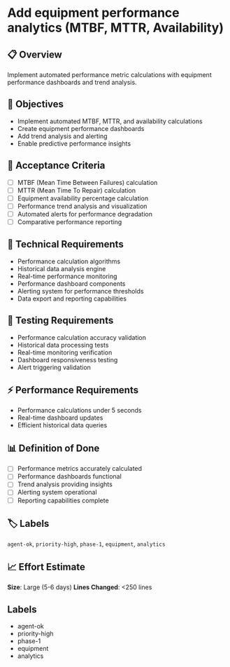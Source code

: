 # Add equipment performance analytics (MTBF, MTTR, Availability)

## 📋 Overview
Implement automated performance metric calculations with equipment performance dashboards and trend analysis.

## 🎯 Objectives
- Implement automated MTBF, MTTR, and availability calculations
- Create equipment performance dashboards
- Add trend analysis and alerting
- Enable predictive performance insights

## 📝 Acceptance Criteria
- [ ] MTBF (Mean Time Between Failures) calculation
- [ ] MTTR (Mean Time To Repair) calculation
- [ ] Equipment availability percentage calculation
- [ ] Performance trend analysis and visualization
- [ ] Automated alerts for performance degradation
- [ ] Comparative performance reporting

## 🔧 Technical Requirements
- Performance calculation algorithms
- Historical data analysis engine
- Real-time performance monitoring
- Performance dashboard components
- Alerting system for performance thresholds
- Data export and reporting capabilities

## 🧪 Testing Requirements
- Performance calculation accuracy validation
- Historical data processing tests
- Real-time monitoring verification
- Dashboard responsiveness testing
- Alert triggering validation

## ⚡ Performance Requirements
- Performance calculations under 5 seconds
- Real-time dashboard updates
- Efficient historical data queries

## 📊 Definition of Done
- [ ] Performance metrics accurately calculated
- [ ] Performance dashboards functional
- [ ] Trend analysis providing insights
- [ ] Alerting system operational
- [ ] Reporting capabilities complete

## 🏷️ Labels
`agent-ok`, `priority-high`, `phase-1`, `equipment`, `analytics`

## 📈 Effort Estimate
**Size**: Large (5-6 days)
**Lines Changed**: <250 lines

## Labels
- agent-ok
- priority-high
- phase-1
- equipment
- analytics
